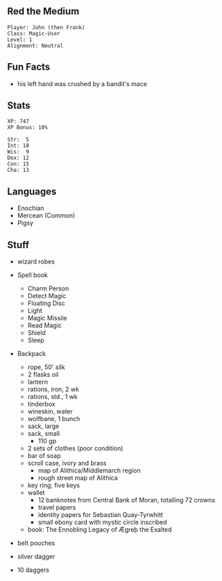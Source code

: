 
## Red the Medium

    Player: John (then Frank)
    Class: Magic-User
    Level: 1
    Alignment: Neutral

## Fun Facts

* his left hand was crushed by a bandit's mace

## Stats

    XP: 747
    XP Bonus: 10%

    Str:  5
    Int: 18
    Wis:  9
    Dex: 12
    Con: 15
    Cha: 13

## Languages

- Enochian
- Mercean (Common)
- Pigsy

## Stuff

* wizard robes
* Spell book
  * Charm Person
  * Detect Magic
  * Floating Disc
  * Light
  * Magic Missile
  * Read Magic
  * Shield
  * Sleep

* Backpack
  * rope, 50' silk
  * 2 flasks oil
  * lantern
  * rations, iron, 2 wk
  * rations, std., 1 wk
  * tinderbox
  * wineskin, water
  * wolfbane, 1 bunch
  * sack, large
  * sack, small
    * 110 gp
  * 2 sets of clothes (poor condition)
  * bar of soap
  * scroll case, ivory and brass
    * map of Alithica/Middlemarch region
    * rough street map of Alithica
  * key ring; five keys
  * wallet
    * 12 banknotes from Central Bank of Moran, totalling 72 crowns
    * travel papers
    * identity papers for Sebastian Quay-Tyrwhitt
    * small ebony card with mystic circle inscribed
  * book: The Ennobling Legacy of Ægreþ the Exalted
* belt pouches
* silver dagger
* 10 daggers

